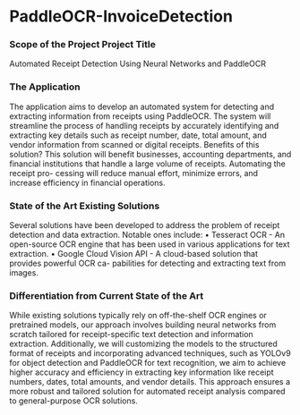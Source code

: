 # PaddleOCR-InvoiceDetection

### Scope of the Project Project Title
Automated Receipt Detection Using Neural Networks and PaddleOCR

### The Application
The application aims to develop an automated system for detecting and extracting information from receipts using PaddleOCR. The system will streamline the process of handling receipts by accurately identifying and extracting key details such as receipt number, date, total amount, and vendor information from scanned or digital receipts.
Benefits of this solution? This solution will benefit businesses, accounting departments, and financial institutions that handle a large volume of receipts. Automating the receipt pro- cessing will reduce manual effort, minimize errors, and increase efficiency in financial operations.

### State of the Art Existing Solutions
Several solutions have been developed to address the problem of receipt detection and data extraction. Notable ones include:
• Tesseract OCR - An open-source OCR engine that has been used in various applications for text extraction.
• Google Cloud Vision API - A cloud-based solution that provides powerful OCR ca- pabilities for detecting and extracting text from images.

### Differentiation from Current State of the Art
While existing solutions typically rely on off-the-shelf OCR engines or pretrained models, our approach involves building neural networks from scratch tailored for receipt-specific text detection and information extraction. Additionally, we will customizing the models to the structured format of receipts and incorporating advanced techniques, such as YOLOv9 for object detection and PaddleOCR for text recognition, we aim to achieve higher accuracy and efficiency in extracting key information like receipt numbers, dates, total amounts, and vendor details. This approach ensures a more robust and tailored solution for automated receipt analysis compared to general-purpose OCR solutions.
